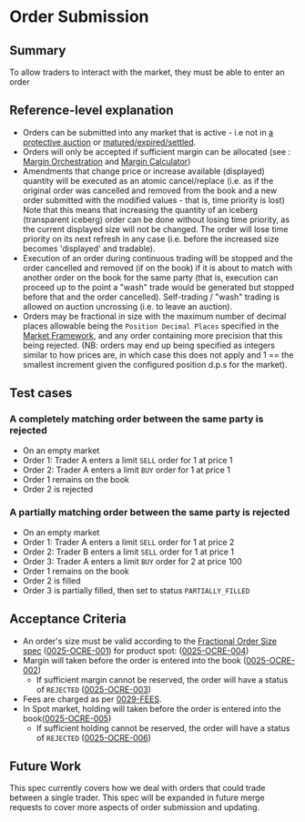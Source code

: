 # Order Submission

## Summary

To allow traders to interact with the market, they must be able to enter an order

## Reference-level explanation

- Orders can be submitted into any market that is active - i.e not in [a protective auction](./0026-AUCT-auctions.md) or [matured/expired/settled](./0043-MKTL-market_lifecycle.md).
- Orders will only be accepted if sufficient margin can be allocated (see : [Margin Orchestration](./0010-MARG-margin_orchestration.md) and [Margin Calculator](./0019-MCAL-margin_calculator.md))
- Amendments that change price or increase available (displayed) quantity will be executed as an atomic cancel/replace (i.e. as if the original order was cancelled and removed from the book and a new order submitted with the modified values - that is, time priority is lost)
Note that this means that increasing the quantity of an iceberg (transparent iceberg) order can be done without losing time priority, as the current displayed size will not be changed.
The order will lose time priority on its next refresh in any case (i.e. before the increased size becomes 'displayed' and tradable).
- Execution of an order during continuous trading will be stopped and the order cancelled and removed (if on the book) if it is about to match with another order on the book for the same party (that is, execution can proceed up to the point a "wash" trade would be generated but stopped before that and the order cancelled).
Self-trading / "wash" trading is allowed on auction uncrossing (i.e. to leave an auction).
- Orders may be fractional in size with the maximum number of decimal places allowable being the `Position Decimal Places` specified in the [Market Framework](./0001-MKTF-market_framework.md), and any order containing more precision that this being rejected. (NB: orders may end up being specified as integers similar to how prices are, in which case this does not apply and 1 == the smallest increment given the configured position d.p.s for the market).

## Test cases

### A completely matching order between the same party is rejected

- On an empty market
- Order 1: Trader A enters a limit `SELL` order for 1 at price 1
- Order 2: Trader A enters a limit `BUY` order for 1 at price 1
- Order 1 remains on the book
- Order 2 is rejected

### A partially matching order between the same party is rejected

- On an empty market
- Order 1: Trader A enters a limit `SELL` order for 1 at price 2
- Order 2: Trader B enters a limit `SELL` order for 1 at price 1
- Order 3: Trader A enters a limit `BUY` order for 2 at price 100
- Order 1 remains on the book
- Order 2 is filled
- Order 3 is partially filled, then set to status `PARTIALLY_FILLED`

## Acceptance Criteria

- An order's size must be valid according to the [Fractional Order Size spec](./0052-FPOS-fractional_orders_positions.md)  (<a name="0025-OCRE-001" href="#0025-OCRE-001">0025-OCRE-001</a>) for product spot: (<a name="0025-OCRE-004" href="#0025-OCRE-004">0025-OCRE-004</a>)
- Margin will taken before the order is entered into the book (<a name="0025-OCRE-002" href="#0025-OCRE-002">0025-OCRE-002</a>)
  - If sufficient margin cannot be reserved, the order will have a status of `REJECTED` (<a name="0025-OCRE-003" href="#0025-OCRE-003">0025-OCRE-003</a>)
- Fees are charged as per [0029-FEES](./0029-FEES-fees.md).
- In Spot market, holding will taken before the order is entered into the book(<a name="0025-OCRE-005" href="#0025-OCRE-005">0025-OCRE-005</a>)
  - If sufficient holding cannot be reserved, the order will have a status of `REJECTED` (<a name="0025-OCRE-006" href="#0025-OCRE-006">0025-OCRE-006</a>)

## Future Work

This spec currently covers how we deal with orders that could trade between a single trader. This spec will be expanded in future merge requests to cover more aspects of order submission and updating.

